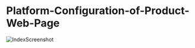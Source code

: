# Platform-Configuration-of-Product-Web-Page
![IndexScreenshot](https://user-images.githubusercontent.com/66204816/225900513-e00acc0b-a2eb-448d-881f-68b717e23fe9.png)

